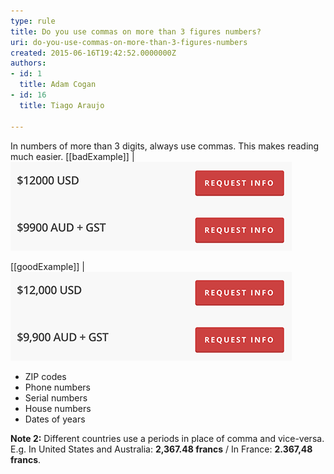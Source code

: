 ```yaml
---
type: rule
title: Do you use commas on more than 3 figures numbers?
uri: do-you-use-commas-on-more-than-3-figures-numbers
created: 2015-06-16T19:42:52.0000000Z
authors:
- id: 1
  title: Adam Cogan
- id: 16
  title: Tiago Araujo

---
```


In numbers of more than 3​ digits,​ always use commas.​​ This makes reading much easier. 
[[badExample]]
| ![ Bad example: No commas make it harder to read ](numbers-bad-example.png)

[[goodExample]]
| ![ Good example: Commas make it easier to read  Note: Numbers which normally do not take commas are:](numbers-good-example.png)



- ZIP codes
- Phone numbers
- Serial numbers
- House numbers
- Dates of years


**Note 2​:** Different countries use a periods in place of comma and vice-versa. 
E.g. In United States and Australia: **2,367.48 francs** / In France: **2.367,48 francs**.
